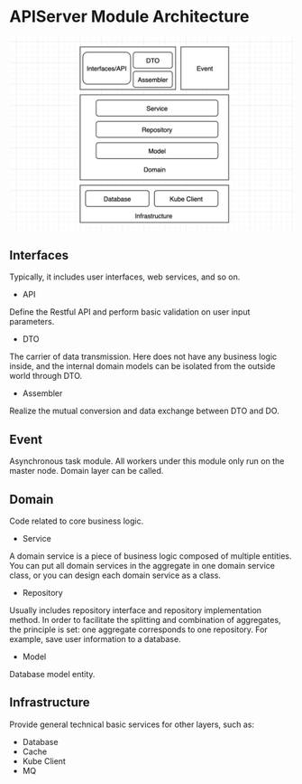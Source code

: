 # APIServer Module Architecture

![apiserver architecture](./apiserver.jpg)

## Interfaces

Typically, it includes user interfaces, web services, and so on.

* API

Define the Restful API and perform basic validation on user input parameters.

* DTO

The carrier of data transmission. Here does not have any business logic inside, and the internal domain models can be isolated from the outside world through DTO.

* Assembler

Realize the mutual conversion and data exchange between DTO and DO.

## Event

Asynchronous task module. All workers under this module only run on the master node. Domain layer can be called.

## Domain

Code related to core business logic.

* Service

A domain service is a piece of business logic composed of multiple entities. You can put all domain services in the aggregate in one domain service class, or you can design each domain service as a class.

* Repository

Usually includes repository interface and repository implementation method. In order to facilitate the splitting and combination of aggregates, the principle is set: one aggregate corresponds to one repository. For example, save user information to a database.

* Model

Database model entity.

## Infrastructure

Provide general technical basic services for other layers, such as:

* Database
* Cache
* Kube Client
* MQ
